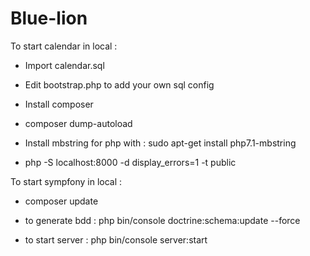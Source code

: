 Blue-lion
=========

To start calendar in local :

- Import calendar.sql

- Edit bootstrap.php to add your own sql config

- Install composer

- composer dump-autoload

- Install mbstring for php with : sudo apt-get install php7.1-mbstring

- php -S localhost:8000 -d display_errors=1 -t public


To start sympfony in local :

- composer update

- to generate bdd : php bin/console doctrine:schema:update --force

- to start server : php bin/console server:start
